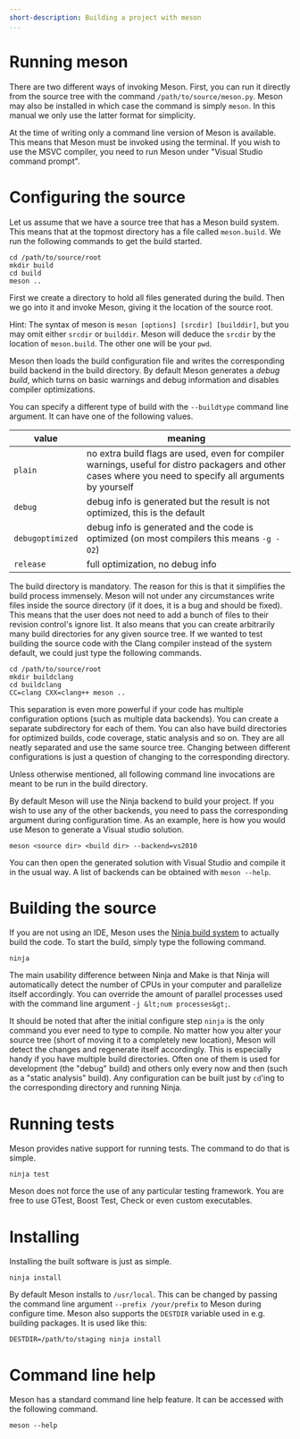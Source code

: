 ```yaml
---
short-description: Building a project with meson
...
```


# Running meson

There are two different ways of invoking Meson. First, you can run it directly from the source tree with the command `/path/to/source/meson.py`. Meson may also be installed in which case the command is simply `meson`. In this manual we only use the latter format for simplicity.

At the time of writing only a command line version of Meson is available. This means that Meson must be invoked using the terminal. If you wish to use the MSVC compiler, you need to run Meson under "Visual Studio command prompt".

Configuring the source
==

Let us assume that we have a source tree that has a Meson build system. This means that at the topmost directory has a file called `meson.build`. We run the following commands to get the build started.


    cd /path/to/source/root
    mkdir build
    cd build
    meson ..

First we create a directory to hold all files generated during the build. Then we go into it and invoke Meson, giving it the location of the source root.

Hint: The syntax of meson is `meson [options] [srcdir] [builddir]`, but you may omit either `srcdir` or `builddir`. Meson will deduce the `srcdir` by the location of `meson.build`. The other one will be your `pwd`.

Meson then loads the build configuration file and writes the corresponding build backend in the build directory. By default Meson generates a *debug build*, which turns on basic warnings and debug information and disables compiler optimizations.

You can specify a different type of build with the `--buildtype` command line argument. It can have one of the following values.

| value            | meaning                                                                                                                                                    |
| ------           | --------                                                                                                                                                   |
| `plain`          | no extra build flags are used, even for compiler warnings, useful for distro packagers and other cases where you need to specify all arguments by yourself |
| `debug`          | debug info is generated but the result is not optimized, this is the default                                                                               |
| `debugoptimized` | debug info is generated and the code is optimized (on most compilers this means `-g -O2`)                                                                  |
| `release`        | full optimization, no debug info                                                                                                                           |

The build directory is mandatory. The reason for this is that it simplifies the build process immensely. Meson will not under any circumstances write files inside the source directory (if it does, it is a bug and should be fixed). This means that the user does not need to add a bunch of files to their revision control's ignore list. It also means that you can create arbitrarily many build directories for any given source tree. If we wanted to test building the source code with the Clang compiler instead of the system default, we could just type the following commands.

    cd /path/to/source/root
    mkdir buildclang
    cd buildclang
    CC=clang CXX=clang++ meson ..

This separation is even more powerful if your code has multiple configuration options (such as multiple data backends). You can create a separate subdirectory for each of them. You can also have build directories for optimized builds, code coverage, static analysis and so on. They are all neatly separated and use the same source tree. Changing between different configurations is just a question of changing to the corresponding directory.

Unless otherwise mentioned, all following command line invocations are meant to be run in the build directory.

By default Meson will use the Ninja backend to build your project. If you wish to use any of the other backends, you need to pass the corresponding argument during configuration time. As an example, here is how you would use Meson to generate a Visual studio solution.

    meson <source dir> <build dir> --backend=vs2010

You can then open the generated solution with Visual Studio and compile it in the usual way. A list of backends can be obtained with `meson --help`.

Building the source
==

If you are not using an IDE, Meson uses the [Ninja build system](http://martine.github.com/ninja/) to actually build the code. To start the build, simply type the following command.

    ninja

The main usability difference between Ninja and Make is that Ninja will automatically detect the number of CPUs in your computer and parallelize itself accordingly. You can override the amount of parallel processes used with the command line argument `-j &lt;num processes&gt;`.

It should be noted that after the initial configure step `ninja` is the only command you ever need to type to compile. No matter how you alter your source tree (short of moving it to a completely new location), Meson will detect the changes and regenerate itself accordingly. This is especially handy if you have multiple build directories. Often one of them is used for development (the "debug" build) and others only every now and then (such as a "static analysis" build). Any configuration can be built just by `cd`'ing to the corresponding directory and running Ninja.

Running tests
==

Meson provides native support for running tests. The command to do that is simple.

    ninja test

Meson does not force the use of any particular testing framework. You are free to use GTest, Boost Test, Check or even custom executables.

Installing
==

Installing the built software is just as simple.

    ninja install

By default Meson installs to `/usr/local`. This can be changed by passing the command line argument `--prefix /your/prefix` to Meson during configure time. Meson also supports the `DESTDIR` variable used in e.g. building packages. It is used like this:

    DESTDIR=/path/to/staging ninja install

Command line help
==

Meson has a standard command line help feature. It can be accessed with the following command.

    meson --help
